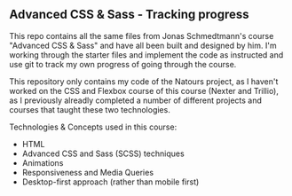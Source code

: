 ## Advanced CSS & Sass - Tracking progress

This repo contains all the same files from Jonas Schmedtmann's course "Advanced CSS & Sass" and have all been built and designed by him. I'm working through the starter files and implement the code as instructed and use git to track my own progress of going through the course.

This repository only contains my code of the Natours project, as I haven't worked on the CSS and Flexbox course of this course (Nexter and Trillio), as I previously alreadly completed a number of different projects and courses that taught these two technologies. 

Technologies & Concepts used in this course:

- HTML
- Advanced CSS and Sass (SCSS) techniques
- Animations
- Responsiveness and Media Queries
- Desktop-first approach (rather than mobile first)